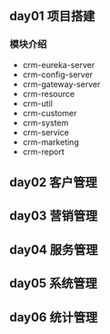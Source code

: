 ## day01 项目搭建
### 模块介绍
- crm-eureka-server
- crm-config-server
- crm-gateway-server
- crm-resource
- crm-util
- crm-customer
- crm-system
- crm-service
- crm-marketing
- crm-report

## day02 客户管理

## day03 营销管理

## day04 服务管理

## day05 系统管理

## day06 统计管理